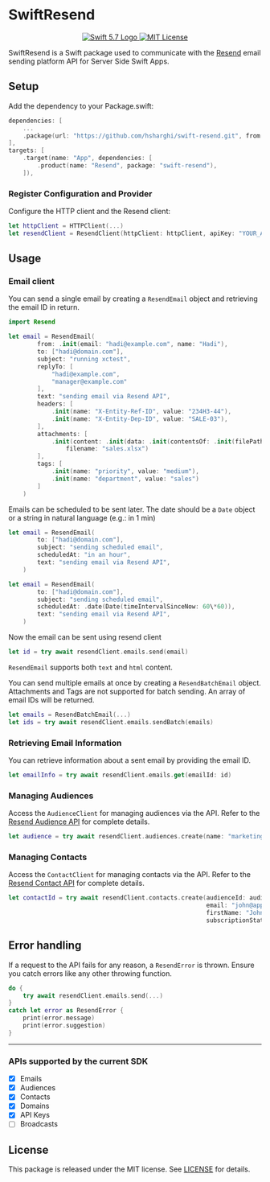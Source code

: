 # SwiftResend

<p align="center">
    <a href="https://swift.org">
        <img src="http://img.shields.io/badge/Swift-5.7-brightgreen.svg" alt="Swift 5.7 Logo">
    </a>
    <a href="https://raw.githubusercontent.com/lloople/vapor-maker-commands/main/LICENSE">
        <img src="https://img.shields.io/badge/license-MIT-blue.svg" alt="MIT License">
    </a>
</p>

SwiftResend is a Swift package used to communicate with the [Resend](https://resend.com) email sending platform API for Server Side Swift Apps.

## Setup
Add the dependency to your Package.swift:

~~~~swift
dependencies: [
	...
	.package(url: "https://github.com/hsharghi/swift-resend.git", from: "1.0.0")
],
targets: [
    .target(name: "App", dependencies: [
        .product(name: "Resend", package: "swift-resend"),
    ]),
~~~~

### Register Configuration and Provider
Configure the HTTP client and the Resend client:

~~~~swift
let httpClient = HTTPClient(...)
let resendClient = ResendClient(httpClient: httpClient, apiKey: "YOUR_API_KEY")
~~~~

## Usage
### Email client

You can send a single email by creating a `ResendEmail` object and retrieving the email ID in return.

~~~~swift
import Resend

let email = ResendEmail(
        from: .init(email: "hadi@example.com", name: "Hadi"),
        to: ["hadi@domain.com"],
        subject: "running xctest",
        replyTo: [
            "hadi@example.com",
            "manager@example.com"
        ],
        text: "sending email via Resend API",
        headers: [
            .init(name: "X-Entity-Ref-ID", value: "234H3-44"),
            .init(name: "X-Entity-Dep-ID", value: "SALE-03"),
        ],
        attachments: [
            .init(content: .init(data: .init(contentsOf: .init(filePath: "path/to/a/file"))),
                filename: "sales.xlsx")
        ],
        tags: [
            .init(name: "priority", value: "medium"),
            .init(name: "department", value: "sales")
        ]
    )
~~~~

Emails can be scheduled to be sent later. The date should be a `Date` object or a string in natural language (e.g.: in 1 min)

~~~~swift
let email = ResendEmail(
        to: ["hadi@domain.com"],
        subject: "sending scheduled email",
        scheduledAt: "in an hour",
        text: "sending email via Resend API",
    )

let email = ResendEmail(
        to: ["hadi@domain.com"],
        subject: "sending scheduled email",
        scheduledAt: .date(Date(timeIntervalSinceNow: 60\*60)),
        text: "sending email via Resend API",
    )
~~~~

Now the email can be sent using resend client

~~~~swift
let id = try await resendClient.emails.send(email)
~~~~
`ResendEmail` supports both `text` and `html` content.

You can send multiple emails at once by creating a `ResendBatchEmail` object. 
Attachments and Tags are not supported for batch sending. 
An array of email IDs will be returned.


~~~~swift
let emails = ResendBatchEmail(...)
let ids = try await resendClient.emails.sendBatch(emails)
~~~~

### Retrieving Email Information
You can retrieve information about a sent email by providing the email ID.

~~~~swift
let emailInfo = try await resendClient.emails.get(emailId: id)
~~~~


### Managing Audiences

Access the `AudienceClient` for managing audiences via the API. Refer to the [Resend Audience API](https://resend.com/docs/api-reference/audiences) for complete details.
~~~~swift
let audience = try await resendClient.audiences.create(name: "marketing")
~~~~

### Managing Contacts

Access the `ContactClient` for managing contacts via the API. Refer to the [Resend Contact API](https://resend.com/docs/api-reference/contacts) for complete details.
~~~~swift
let contactId = try await resendClient.contacts.create(audienceId: audience.id,
                                                       email: "john@apple.com",
                                                       firstName: "John",
                                                       subscriptionStatus: true)
~~~~

## Error handling
If a request to the API fails for any reason, a `ResendError` is thrown. Ensure you catch errors like any other throwing function.


~~~~swift
do {
    try await resendClient.emails.send(...)
}
catch let error as ResendError {
    print(error.message)
    print(error.suggestion)
}
~~~~

---

### APIs supported by the current SDK

- [x] Emails
- [x] Audiences
- [x] Contacts
- [x] Domains
- [x] API Keys
- [ ] Broadcasts

## License

This package is released under the MIT license. See [LICENSE](https://github.com/hsharghi/swift-resend/blob/main/LICENSE) for details.

